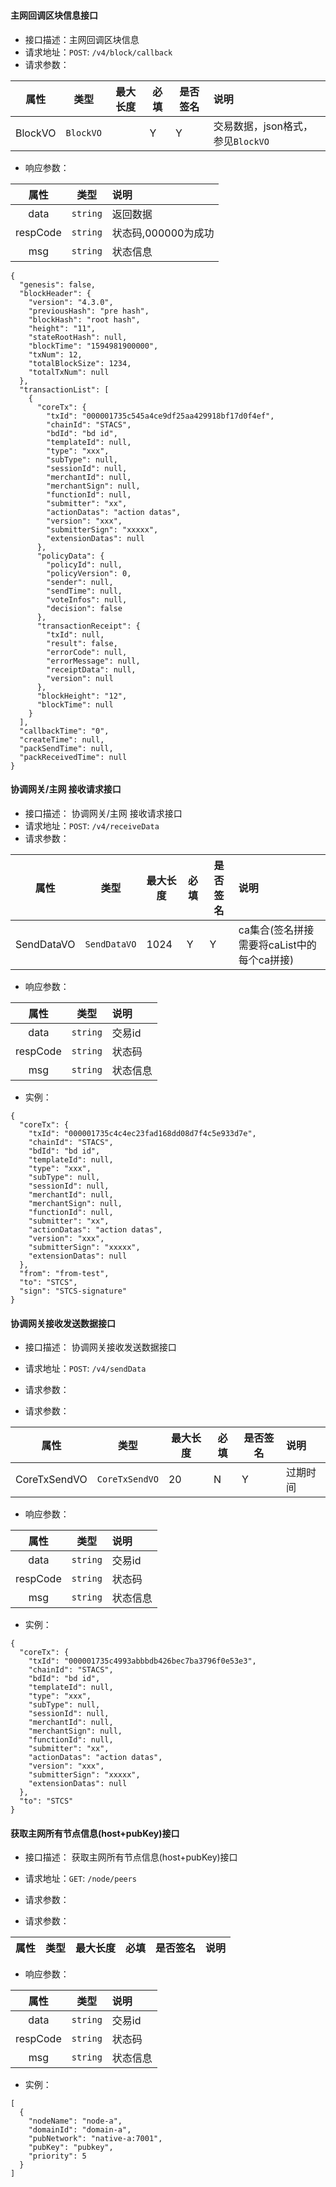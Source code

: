 # 

#### 主网回调区块信息接口

- 接口描述：主网回调区块信息
- 请求地址：`POST`: `/v4/block/callback`
- 请求参数：

|    属性     | 类型                  | 最大长度 | 必填 | 是否签名 | 说明                          |
| :---------: | -------------------- | --------| ---- | -------- | :-------------------------------- |
| BlockVO      | `BlockVO`             |        | Y    | Y        | 交易数据，json格式，参见`BlockVO`|

- 响应参数：

|    属性      | 类型       |  说明        |
| :---------: | -------    | :---------- |
| data        |   `string` |     返回数据   |
| respCode    |   `string` |    状态码,000000为成功    |
| msg         |   `string` |    状态信息   |

``` 
{
  "genesis": false,
  "blockHeader": {
    "version": "4.3.0",
    "previousHash": "pre hash",
    "blockHash": "root hash",
    "height": "11",
    "stateRootHash": null,
    "blockTime": "1594981900000",
    "txNum": 12,
    "totalBlockSize": 1234,
    "totalTxNum": null
  },
  "transactionList": [
    {
      "coreTx": {
        "txId": "000001735c545a4ce9df25aa429918bf17d0f4ef",
        "chainId": "STACS",
        "bdId": "bd id",
        "templateId": null,
        "type": "xxx",
        "subType": null,
        "sessionId": null,
        "merchantId": null,
        "merchantSign": null,
        "functionId": null,
        "submitter": "xx",
        "actionDatas": "action datas",
        "version": "xxx",
        "submitterSign": "xxxxx",
        "extensionDatas": null
      },
      "policyData": {
        "policyId": null,
        "policyVersion": 0,
        "sender": null,
        "sendTime": null,
        "voteInfos": null,
        "decision": false
      },
      "transactionReceipt": {
        "txId": null,
        "result": false,
        "errorCode": null,
        "errorMessage": null,
        "receiptData": null,
        "version": null
      },
      "blockHeight": "12",
      "blockTime": null
    }
  ],
  "callbackTime": "0",
  "createTime": null,
  "packSendTime": null,
  "packReceivedTime": null
}

``` 


#### 协调网关/主网 接收请求接口

- 接口描述： 协调网关/主网 接收请求接口
- 请求地址：`POST`: `/v4/receiveData`
- 请求参数： 

|    属性     | 类型     | 最大长度 | 必填 | 是否签名 | 说明                          |
| :---------:   | -------- | -------- | ----  | -------- | :---------------------------- |
| SendDataVO        | `SendDataVO` |1024        | Y       | Y        | ca集合(签名拼接需要将caList中的每个ca拼接)                 |

- 响应参数：

|    属性      | 类型       |  说明        |
 | :---------: | -------    | :---------- |
 | data        |   `string` |   交易id     |
 | respCode    |   `string` |    状态码    |
 | msg         |   `string` |    状态信息   |

- 实例：

``` 
{
  "coreTx": {
    "txId": "000001735c4c4ec23fad168dd08d7f4c5e933d7e",
    "chainId": "STACS",
    "bdId": "bd id",
    "templateId": null,
    "type": "xxx",
    "subType": null,
    "sessionId": null,
    "merchantId": null,
    "merchantSign": null,
    "functionId": null,
    "submitter": "xx",
    "actionDatas": "action datas",
    "version": "xxx",
    "submitterSign": "xxxxx",
    "extensionDatas": null
  },
  "from": "from-test",
  "to": "STCS",
  "sign": "STCS-signature"
}

```



#### 协调网关接收发送数据接口

- 接口描述： 协调网关接收发送数据接口
- 请求地址：`POST`: `/v4/sendData`
- 请求参数： 

- 请求参数：

|    属性     | 类型     | 最大长度 | 必填 | 是否签名 | 说明                          |
| :---------: | -------- | -------- | ---- | -------- | :---------------------------- |
| CoreTxSendVO | `CoreTxSendVO`   | 20     | N    | Y        | 过期时间                      |


- 响应参数：

|    属性      | 类型       |  说明        |
| :---------: | -------    | :---------- |
| data        |   `string` |   交易id     |
| respCode    |   `string` |    状态码    |
| msg         |   `string` |    状态信息   |

- 实例：

``` 
{
  "coreTx": {
    "txId": "000001735c4993abbbdb426bec7ba3796f0e53e3",
    "chainId": "STACS",
    "bdId": "bd id",
    "templateId": null,
    "type": "xxx",
    "subType": null,
    "sessionId": null,
    "merchantId": null,
    "merchantSign": null,
    "functionId": null,
    "submitter": "xx",
    "actionDatas": "action datas",
    "version": "xxx",
    "submitterSign": "xxxxx",
    "extensionDatas": null
  },
  "to": "STCS"
}
```


#### 获取主网所有节点信息(host+pubKey)接口

- 接口描述： 获取主网所有节点信息(host+pubKey)接口
- 请求地址：`GET`: `/node/peers`
- 请求参数： 

- 请求参数：

|    属性     | 类型     | 最大长度 | 必填 | 是否签名 | 说明                          |
| :---------: | -------- | -------- | ---- | -------- | :---------------------------- |


- 响应参数：

|    属性      | 类型       |  说明        |
| :---------: | -------    | :---------- |
| data        |   `string` |   交易id     |
| respCode    |   `string` |    状态码    |
| msg         |   `string` |    状态信息   |

- 实例：

``` 
[
  {
    "nodeName": "node-a",
    "domainId": "domain-a",
    "pubNetwork": "native-a:7001",
    "pubKey": "pubkey",
    "priority": 5
  }
]
```